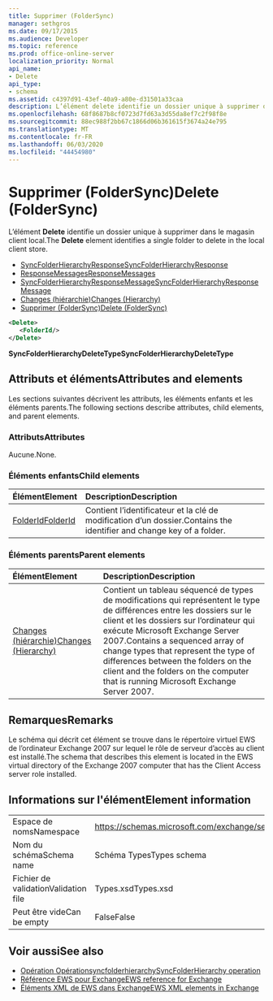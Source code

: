 ```yaml
---
title: Supprimer (FolderSync)
manager: sethgros
ms.date: 09/17/2015
ms.audience: Developer
ms.topic: reference
ms.prod: office-online-server
localization_priority: Normal
api_name:
- Delete
api_type:
- schema
ms.assetid: c4397d91-43ef-40a9-a80e-d31501a33caa
description: L’élément delete identifie un dossier unique à supprimer dans le magasin client local.
ms.openlocfilehash: 68f8687b8cf0723d7fd63a3d55da8ef7c2f98f8e
ms.sourcegitcommit: 88ec988f2bb67c1866d06b361615f3674a24e795
ms.translationtype: MT
ms.contentlocale: fr-FR
ms.lasthandoff: 06/03/2020
ms.locfileid: "44454980"
---
```

# <a name="delete-foldersync"></a><span data-ttu-id="3333b-103">Supprimer (FolderSync)</span><span class="sxs-lookup"><span data-stu-id="3333b-103">Delete (FolderSync)</span></span>

<span data-ttu-id="3333b-104">L’élément **Delete** identifie un dossier unique à supprimer dans le magasin client local.</span><span class="sxs-lookup"><span data-stu-id="3333b-104">The **Delete** element identifies a single folder to delete in the local client store.</span></span> 
  
- [<span data-ttu-id="3333b-105">SyncFolderHierarchyResponse</span><span class="sxs-lookup"><span data-stu-id="3333b-105">SyncFolderHierarchyResponse</span></span>](syncfolderhierarchyresponse.md)  
- [<span data-ttu-id="3333b-106">ResponseMessages</span><span class="sxs-lookup"><span data-stu-id="3333b-106">ResponseMessages</span></span>](responsemessages.md)  
- [<span data-ttu-id="3333b-107">SyncFolderHierarchyResponseMessage</span><span class="sxs-lookup"><span data-stu-id="3333b-107">SyncFolderHierarchyResponseMessage</span></span>](syncfolderhierarchyresponsemessage.md)  
- [<span data-ttu-id="3333b-108">Changes (hiérarchie)</span><span class="sxs-lookup"><span data-stu-id="3333b-108">Changes (Hierarchy)</span></span>](changes-hierarchy.md)  
- [<span data-ttu-id="3333b-109">Supprimer (FolderSync)</span><span class="sxs-lookup"><span data-stu-id="3333b-109">Delete (FolderSync)</span></span>](delete-foldersync.md)
  
```xml
<Delete>
   <FolderId/>
</Delete>
```

<span data-ttu-id="3333b-110">**SyncFolderHierarchyDeleteType**</span><span class="sxs-lookup"><span data-stu-id="3333b-110">**SyncFolderHierarchyDeleteType**</span></span>

## <a name="attributes-and-elements"></a><span data-ttu-id="3333b-111">Attributs et éléments</span><span class="sxs-lookup"><span data-stu-id="3333b-111">Attributes and elements</span></span>

<span data-ttu-id="3333b-112">Les sections suivantes décrivent les attributs, les éléments enfants et les éléments parents.</span><span class="sxs-lookup"><span data-stu-id="3333b-112">The following sections describe attributes, child elements, and parent elements.</span></span>
  
### <a name="attributes"></a><span data-ttu-id="3333b-113">Attributs</span><span class="sxs-lookup"><span data-stu-id="3333b-113">Attributes</span></span>

<span data-ttu-id="3333b-114">Aucune.</span><span class="sxs-lookup"><span data-stu-id="3333b-114">None.</span></span>
  
### <a name="child-elements"></a><span data-ttu-id="3333b-115">Éléments enfants</span><span class="sxs-lookup"><span data-stu-id="3333b-115">Child elements</span></span>

|<span data-ttu-id="3333b-116">**Élément**</span><span class="sxs-lookup"><span data-stu-id="3333b-116">**Element**</span></span>|<span data-ttu-id="3333b-117">**Description**</span><span class="sxs-lookup"><span data-stu-id="3333b-117">**Description**</span></span>|
|:-----|:-----|
|[<span data-ttu-id="3333b-118">FolderId</span><span class="sxs-lookup"><span data-stu-id="3333b-118">FolderId</span></span>](folderid.md) <br/> |<span data-ttu-id="3333b-119">Contient l’identificateur et la clé de modification d’un dossier.</span><span class="sxs-lookup"><span data-stu-id="3333b-119">Contains the identifier and change key of a folder.</span></span>  <br/> |
   
### <a name="parent-elements"></a><span data-ttu-id="3333b-120">Éléments parents</span><span class="sxs-lookup"><span data-stu-id="3333b-120">Parent elements</span></span>

|<span data-ttu-id="3333b-121">**Élément**</span><span class="sxs-lookup"><span data-stu-id="3333b-121">**Element**</span></span>|<span data-ttu-id="3333b-122">**Description**</span><span class="sxs-lookup"><span data-stu-id="3333b-122">**Description**</span></span>|
|:-----|:-----|
|[<span data-ttu-id="3333b-123">Changes (hiérarchie)</span><span class="sxs-lookup"><span data-stu-id="3333b-123">Changes (Hierarchy)</span></span>](changes-hierarchy.md) <br/> |<span data-ttu-id="3333b-124">Contient un tableau séquencé de types de modifications qui représentent le type de différences entre les dossiers sur le client et les dossiers sur l’ordinateur qui exécute Microsoft Exchange Server 2007.</span><span class="sxs-lookup"><span data-stu-id="3333b-124">Contains a sequenced array of change types that represent the type of differences between the folders on the client and the folders on the computer that is running Microsoft Exchange Server 2007.</span></span>  <br/> |
   
## <a name="remarks"></a><span data-ttu-id="3333b-125">Remarques</span><span class="sxs-lookup"><span data-stu-id="3333b-125">Remarks</span></span>

<span data-ttu-id="3333b-126">Le schéma qui décrit cet élément se trouve dans le répertoire virtuel EWS de l’ordinateur Exchange 2007 sur lequel le rôle de serveur d’accès au client est installé.</span><span class="sxs-lookup"><span data-stu-id="3333b-126">The schema that describes this element is located in the EWS virtual directory of the Exchange 2007 computer that has the Client Access server role installed.</span></span>
  
## <a name="element-information"></a><span data-ttu-id="3333b-127">Informations sur l'élément</span><span class="sxs-lookup"><span data-stu-id="3333b-127">Element information</span></span>

|||
|:-----|:-----|
|<span data-ttu-id="3333b-128">Espace de noms</span><span class="sxs-lookup"><span data-stu-id="3333b-128">Namespace</span></span>  <br/> |https://schemas.microsoft.com/exchange/services/2006/types  <br/> |
|<span data-ttu-id="3333b-129">Nom du schéma</span><span class="sxs-lookup"><span data-stu-id="3333b-129">Schema name</span></span>  <br/> |<span data-ttu-id="3333b-130">Schéma Types</span><span class="sxs-lookup"><span data-stu-id="3333b-130">Types schema</span></span>  <br/> |
|<span data-ttu-id="3333b-131">Fichier de validation</span><span class="sxs-lookup"><span data-stu-id="3333b-131">Validation file</span></span>  <br/> |<span data-ttu-id="3333b-132">Types.xsd</span><span class="sxs-lookup"><span data-stu-id="3333b-132">Types.xsd</span></span>  <br/> |
|<span data-ttu-id="3333b-133">Peut être vide</span><span class="sxs-lookup"><span data-stu-id="3333b-133">Can be empty</span></span>  <br/> |<span data-ttu-id="3333b-134">False</span><span class="sxs-lookup"><span data-stu-id="3333b-134">False</span></span>  <br/> |
   
## <a name="see-also"></a><span data-ttu-id="3333b-135">Voir aussi</span><span class="sxs-lookup"><span data-stu-id="3333b-135">See also</span></span>

- [<span data-ttu-id="3333b-136">Opération Opérationsyncfolderhierarchy</span><span class="sxs-lookup"><span data-stu-id="3333b-136">SyncFolderHierarchy operation</span></span>](syncfolderhierarchy-operation.md)
- [<span data-ttu-id="3333b-137">Référence EWS pour Exchange</span><span class="sxs-lookup"><span data-stu-id="3333b-137">EWS reference for Exchange</span></span>](ews-reference-for-exchange.md)
- [<span data-ttu-id="3333b-138">Éléments XML de EWS dans Exchange</span><span class="sxs-lookup"><span data-stu-id="3333b-138">EWS XML elements in Exchange</span></span>](ews-xml-elements-in-exchange.md)

